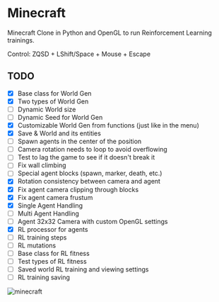 # Minecraft
Minecraft Clone in Python and OpenGL to run Reinforcement Learning trainings.

Control: ZQSD + LShift/Space + Mouse + Escape

## TODO
- [x] Base class for World Gen
- [x] Two types of World Gen
- [ ] Dynamic World size
- [ ] Dynamic Seed for World Gen
- [x] Customizable World Gen from functions (just like in the menu)
- [x] Save & World and its entities
- [ ] Spawn agents in the center of the position
- [ ] Camera rotation needs to loop to avoid overflowing
- [ ] Test to lag the game to see if it doesn't break it
- [ ] Fix wall climbing
- [ ] Special agent blocks (spawn, marker, death, etc.)
- [x] Rotation consistency between camera and agent
- [x] Fix agent camera clipping through blocks
- [x] Fix agent camera frustum
- [x] Single Agent Handling
- [ ] Multi Agent Handling
- [ ] Agent 32x32 Camera with custom OpenGL settings
- [x] RL processor for agents
- [ ] RL training steps
- [ ] RL mutations
- [ ] Base class for RL fitness
- [ ] Test types of RL fitness
- [ ] Saved world RL training and viewing settings
- [ ] RL training saving

![minecraft](/screenshot/0.jpg)